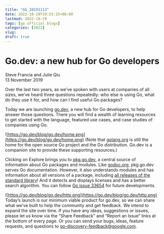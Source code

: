 ```yaml
---
title: "Gb_20191113"
date: 2022-10-29T19:53:25+08:00
lastmod: 2022-10-29
tags: [go official blogs]
categories: [2022]
slug:
draft: true
---
```

# Go.dev: a new hub for Go developers

Steve Francia and Julie Qiu  
13 November 2019

Over the last two years, as we’ve spoken with users at companies of all sizes, we’ve heard three questions repeatedly: who else is using Go, what do they use it for, and how can I find useful Go packages?

Today we are launching [go.dev](https://go.dev/), a new hub for Go developers, to help answer those questions. There you will find a wealth of learning resources to get started with the language, featured use cases, and case studies of companies using Go.

![https://go.dev/blog/go.dev/home.png](https://go.dev/blog/go.dev/home.png)
(Note that [golang.org](https://go.dev/) is still the home for the open source Go project and the Go distribution. Go.dev is a companion site to provide these supporting resources.)

Clicking on Explore brings you to [pkg.go.dev](https://pkg.go.dev/), a central source of information about Go packages and modules. Like [godoc.org](https://godoc.org/), pkg.go.dev serves Go documentation. However, it also understands modules and has information about all versions of a package, including [all releases of the standard library](https://pkg.go.dev/std?tab=versions)! And it detects and displays licenses and has a better search algorithm. You can follow [Go issue 33654](https://go.dev/issue/33654) for future developments.

![https://go.dev/blog/go.dev/http.png](https://go.dev/blog/go.dev/http.png)
Today’s launch is our minimum viable product for go.dev, so we can share what we’ve built to help the community and get feedback. We intend to expand the site over time. If you have any ideas, suggestions or issues, please let us know via the “Share Feedback” and “Report an Issue” links at the bottom of every page. Or you can send your bugs, ideas, feature requests, and questions to [go-discovery-feedback@google.com](mailto:go-discovery-feedback@google.com).
